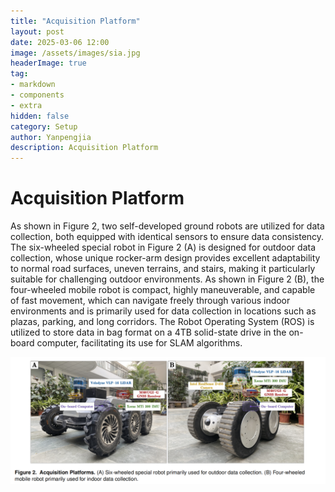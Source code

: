 ```yaml
---
title: "Acquisition Platform"
layout: post
date: 2025-03-06 12:00
image: /assets/images/sia.jpg
headerImage: true
tag:
- markdown
- components
- extra
hidden: false
category: Setup
author: Yanpengjia
description: Acquisition Platform
---
```


# Acquisition Platform

As shown in Figure 2, two self-developed ground robots are utilized for data collection, both equipped with identical sensors to ensure data consistency. The six-wheeled special robot in Figure 2 (A) is designed for outdoor data collection, whose unique rocker-arm design provides excellent adaptability to normal road surfaces, uneven terrains, and stairs, making it particularly suitable for challenging outdoor environments. As shown in Figure 2 (B), the four-wheeled mobile robot is compact, highly maneuverable, and capable of fast movement, which can navigate freely through various indoor environments and is primarily used for data collection in locations such as plazas, parking, and long corridors. The Robot Operating System (ROS) is utilized to store data in bag format on a 4TB solid-state drive in the on-board computer, facilitating its use for SLAM algorithms.

![figure](/assets/image/figure2.png)
